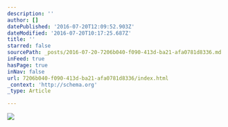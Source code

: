 ```yaml
---
description: ''
author: []
datePublished: '2016-07-20T12:09:52.903Z'
dateModified: '2016-07-20T10:17:25.687Z'
title: ''
starred: false
sourcePath: _posts/2016-07-20-7206b040-f090-413d-ba21-afa0781d8336.md
inFeed: true
hasPage: true
inNav: false
url: 7206b040-f090-413d-ba21-afa0781d8336/index.html
_context: 'http://schema.org'
_type: Article

---
```

![](https://the-grid-user-content.s3-us-west-2.amazonaws.com/f1628329-a3b3-4267-8f63-382fc2f334f2.jpg)